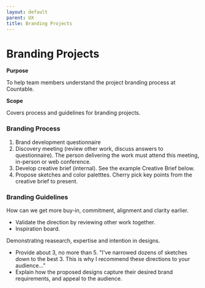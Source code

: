 ```yaml
---
layout: default
parent: UX
title: Branding Projects
---
```


# Branding Projects

**Purpose**

To help team members understand the project branding process at Countable.

**Scope**

Covers process and guidelines for branding projects.

### Branding Process

1.  Brand development questionnaire
2.  Discovery meeting (review other work, discuss answers to
    questionnaire). The person delivering the work must attend this
    meeting, in-person or web conference.
3.  Develop creative brief (internal). See the example Creative Brief
    below.
4.  Propose sketches and color paletttes. Cherry pick key points from
    the creative brief to present.

### Branding Guidelines

How can we get more buy-in, commitment, alignment and clarity earlier.

  - Validate the direction by reviewing other work together.
  - Inspiration board.

Demonstrating reasearch, expertise and intention in designs.

  - Provide about 3, no more than 5. "I've narrowed dozens of sketches
    down to the best 3. This is why I recommend these directions to your
    audience..."
  - Explain how the proposed designs capture their desired brand
    requirements, and appeal to the audience.

